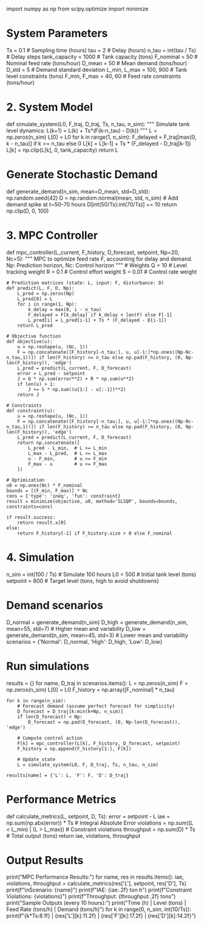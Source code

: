 import numpy as np
from scipy.optimize import minimize

# System Parameters
Ts = 0.1  # Sampling time (hours)
tau = 2   # Delay (hours)
n_tau = int(tau / Ts)  # Delay steps
tank_capacity = 1000  # Tank capacity (tons)
F_nominal = 50  # Nominal feed rate (tons/hour)
D_mean = 50  # Mean demand (tons/hour)
D_std = 5    # Demand standard deviation
L_min, L_max = 100, 900  # Tank level constraints (tons)
F_min, F_max = 40, 60    # Feed rate constraints (tons/hour)

# 2. System Model
def simulate_system(L0, F_traj, D_traj, Ts, n_tau, n_sim):
    """
    Simulate tank level dynamics: L(k+1) = L(k) + Ts*(F(k-n_tau) - D(k))
    """
    L = np.zeros(n_sim)
    L[0] = L0
    for k in range(1, n_sim):
        F_delayed = F_traj[max(0, k - n_tau)] if k >= n_tau else 0
        L[k] = L[k-1] + Ts * (F_delayed - D_traj[k-1])
        L[k] = np.clip(L[k], 0, tank_capacity)
    return L

# Generate Stochastic Demand
def generate_demand(n_sim, mean=D_mean, std=D_std):
    np.random.seed(42)
    D = np.random.normal(mean, std, n_sim)
    # Add demand spike at t=50–70 hours
    D[int(50/Ts):int(70/Ts)] += 10
    return np.clip(D, 0, 100)

# 3. MPC Controller
def mpc_controller(L_current, F_history, D_forecast, setpoint, Np=20, Nc=5):
    """
    MPC to optimize feed rate F, accounting for delay and demand.
    Np: Prediction horizon, Nc: Control horizon
    """
    # Weights
    Q = 10  # Level tracking weight
    R = 0.1 # Control effort weight
    S = 0.01 # Control rate weight

    # Prediction matrices (state: L, input: F, disturbance: D)
    def predict(L, F, D, Np):
        L_pred = np.zeros(Np)
        L_pred[0] = L
        for i in range(1, Np):
            k_delay = max(0, i - n_tau)
            F_delayed = F[k_delay] if k_delay < len(F) else F[-1]
            L_pred[i] = L_pred[i-1] + Ts * (F_delayed - D[i-1])
        return L_pred

    # Objective function
    def objective(u):
        u = np.reshape(u, (Nc, 1))
        F = np.concatenate([F_history[-n_tau:], u, u[-1:]*np.ones((Np-Nc-n_tau,1))]) if len(F_history) >= n_tau else np.pad(F_history, (0, Np-len(F_history)), 'edge')
        L_pred = predict(L_current, F, D_forecast)
        error = L_pred - setpoint
        J = Q * np.sum(error**2) + R * np.sum(u**2)
        if len(u) > 1:
            J += S * np.sum((u[1:] - u[:-1])**2)
        return J

    # Constraints
    def constraint(u):
        u = np.reshape(u, (Nc, 1))
        F = np.concatenate([F_history[-n_tau:], u, u[-1:]*np.ones((Np-Nc-n_tau,1))]) if len(F_history) >= n_tau else np.pad(F_history, (0, Np-len(F_history)), 'edge')
        L_pred = predict(L_current, F, D_forecast)
        return np.concatenate([
            L_pred - L_min,  # L >= L_min
            L_max - L_pred,  # L <= L_max
            u - F_min,       # u >= F_min
            F_max - u        # u <= F_max
        ])

    # Optimization
    u0 = np.ones(Nc) * F_nominal
    bounds = [(F_min, F_max)] * Nc
    cons = {'type': 'ineq', 'fun': constraint}
    result = minimize(objective, u0, method='SLSQP', bounds=bounds, constraints=cons)
    
    if result.success:
        return result.x[0]
    else:
        return F_history[-1] if F_history.size > 0 else F_nominal

# 4. Simulation
n_sim = int(100 / Ts)  # Simulate 100 hours
L0 = 500  # Initial tank level (tons)
setpoint = 800  # Target level (tons, high to avoid shutdowns)

# Demand scenarios
D_normal = generate_demand(n_sim)
D_high = generate_demand(n_sim, mean=55, std=7)  # Higher mean and variability
D_low = generate_demand(n_sim, mean=45, std=3)   # Lower mean and variability
scenarios = {'Normal': D_normal, 'High': D_high, 'Low': D_low}

# Run simulations
results = {}
for name, D_traj in scenarios.items():
    L = np.zeros(n_sim)
    F = np.zeros(n_sim)
    L[0] = L0
    F_history = np.array([F_nominal] * n_tau)
    
    for k in range(n_sim):
        # Forecast demand (assume perfect forecast for simplicity)
        D_forecast = D_traj[k:min(k+Np, n_sim)]
        if len(D_forecast) < Np:
            D_forecast = np.pad(D_forecast, (0, Np-len(D_forecast)), 'edge')
        
        # Compute control action
        F[k] = mpc_controller(L[k], F_history, D_forecast, setpoint)
        F_history = np.append(F_history[1:], F[k])
        
        # Update state
        L = simulate_system(L0, F, D_traj, Ts, n_tau, n_sim)
    
    results[name] = {'L': L, 'F': F, 'D': D_traj}

# Performance Metrics
def calculate_metrics(L, setpoint, D, Ts):
    error = setpoint - L
    iae = np.sum(np.abs(error)) * Ts  # Integral Absolute Error
    violations = np.sum((L < L_min) | (L > L_max))  # Constraint violations
    throughput = np.sum(D) * Ts  # Total output (tons)
    return iae, violations, throughput

# Output Results
print("MPC Performance Results:")
for name, res in results.items():
    iae, violations, throughput = calculate_metrics(res['L'], setpoint, res['D'], Ts)
    print(f"\nScenario: {name}")
    print(f"IAE: {iae:.2f} ton·h")
    print(f"Constraint Violations: {violations}")
    print(f"Throughput: {throughput:.2f} tons")
    print("Sample Outputs (every 10 hours):")
    print("Time (h) | Level (tons) | Feed Rate (tons/h) | Demand (tons/h)")
    for k in range(0, n_sim, int(10/Ts)):
        print(f"{k*Ts:8.1f} | {res['L'][k]:11.2f} | {res['F'][k]:17.2f} | {res['D'][k]:14.2f}")
